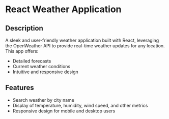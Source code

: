 # React Weather Application

## Description
A sleek and user-friendly weather application built with React, leveraging the OpenWeather API to provide real-time weather updates for any location. This app offers:
- Detailed forecasts
- Current weather conditions
- Intuitive and responsive design

## Features
- Search weather by city name
- Display of temperature, humidity, wind speed, and other metrics
- Responsive design for mobile and desktop users
